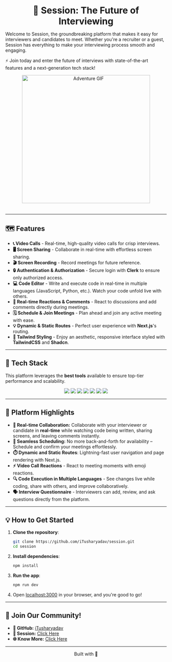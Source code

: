 <h1 align="center" style="margin-bottom: 0;">🚀 Session: The Future of Interviewing</h1>

Welcome to Session, the groundbreaking platform that makes it easy for interviewers and candidates to meet. Whether you're a recruiter or a guest, Session has everything to make your interviewing process smooth and engaging.

⚡ Join today and enter the future of interviews with state-of-the-art features and a next-generation tech stack!

<p align="center">
  <img src="https://media1.giphy.com/media/v1.Y2lkPTc5MGI3NjExbjJ0czE2cXlvazNlZzcxeHoweWxtMHJvbWc4N2Q1d3VoczlnMHExbyZlcD12MV9pbnRlcm5hbF9naWZfYnlfaWQmY3Q9Zw/HscDLzkO8EOTmgkhQP/giphy.gif" alt="Adventure GIF" width="400" style="margin-bottom: 20px;">
</p>

---

## :world_map: Features

- **📞 Video Calls** - Real-time, high-quality video calls for crisp interviews.
- **🖥️ Screen Sharing** - Collaborate in real-time with effortless screen sharing.
- **🎬 Screen Recording** - Record meetings for future reference.
- **🔒 Authentication & Authorization** - Secure login with **Clerk** to ensure only authorized access.
- **💻 Code Editor** - Write and execute code in real-time in multiple languages (JavaScript, Python, etc.). Watch your code unfold live with others.
- **🤖 Real-time Reactions & Comments** - React to discussions and add comments directly during meetings.
- **🗓️ Schedule & Join Meetings** - Plan ahead and join any active meeting with ease.
- **💡 Dynamic & Static Routes** - Perfect user experience with **Next.js**'s routing.
- **💎 Tailwind Styling** - Enjoy an aesthetic, responsive interface styled with **TailwindCSS** and **Shadcn**.

---

## :wrench: Tech Stack

This platform leverages the **best tools** available to ensure top-tier performance and scalability.

<p align="center">
    <img src="https://img.shields.io/badge/Next.js-000000?style=flat&logo=nextdotjs&logoColor=white)" />
    <img src="https://img.shields.io/badge/TypeScript-3178C6?style=flat&logo=typescript&logoColor=white" />
    <img src="https://img.shields.io/badge/Shadcn-3178C6?style=flat&logo=shadcnui&logoColor=white" />
    <img src="https://img.shields.io/badge/TailwindCSS-3178C6?style=flat&logo=TailwindCSS&logoColor=white" />
    <img src="https://img.shields.io/badge/Stream-30B4FF?style=flat&logo=getstream&logoColor=white" />
    <img src="https://img.shields.io/badge/Clerk-50b4fc?style=flat&logo=clerk&logoColor=white" />
    <img src="https://img.shields.io/badge/Convex-F6B900?style=flat&logo=convex&logoColor=black" />

</p>

---

## :star2: Platform Highlights

- **🔴 Real-time Collaboration:** Collaborate with your interviewer or candidate in **real-time** while watching code being written, sharing screens, and leaving comments instantly.
- **📅 Seamless Scheduling:** No more back-and-forth for availability – Schedule and confirm your meetings effortlessly.
- **⏱️ Dynamic and Static Routes**: Lightning-fast user navigation and page rendering with Next.js.
- **⚡ Video Call Reactions** - React to meeting moments with emoji reactions.
- **🔍 Code Execution in Multiple Languages** - See changes live while coding, share with others, and improve collaboratively.
- **🗣️ Interview Questionnaire** - Interviewers can add, review, and ask questions directly from the platform.

---

## :bulb: How to Get Started

1. **Clone the repository**:
   ```bash
   git clone https://github.com/iTusharyadav/session.git
   cd session
   ```

2. **Install dependencies**:
   ```bash
   npm install
   ```

3. **Run the app**:
   ```bash
   npm run dev
   ```

4. Open [localhost:3000](http://localhost:3000) in your browser, and you're good to go!

---





## :loudspeaker: Join Our Community!

- **🔗 GitHub:** [iTusharyadav](https://github.com/iTusharyadav)
- **📣 Session:** [Click Here](https://github.com/iTusharyadav/session.git)
- **🌐 Know More:** [Click Here](https://github.com/iTusharyadav/know-more.git)

---

<p align="center">
  Built with 💙
</p>
